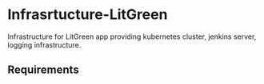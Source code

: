 # Infrasrtucture-LitGreen
  Infrastructure for LitGreen app providing kubernetes cluster, jenkins server, logging infrastructure.
## Requirements
  
